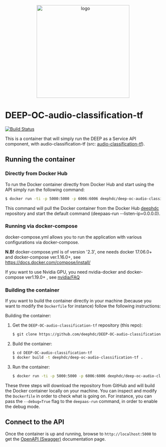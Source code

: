 <div align="center">
<img src="https://marketplace.deep-hybrid-datacloud.eu/images/logo-deep.png" alt="logo" width="300"/>
</div>

# DEEP-OC-audio-classification-tf

[![Build Status](https://jenkins.indigo-datacloud.eu/buildStatus/icon?job=Pipeline-as-code/DEEP-OC-org/DEEP-OC-audio-classification-tf/master)](https://jenkins.indigo-datacloud.eu/job/Pipeline-as-code/job/DEEP-OC-org/job/DEEP-OC-audio-classification-tf/job/master)

This is a container that will simply run the DEEP as a Service API component,
with audio-classification-tf (src: [audio-classification-tf](https://github.com/deephdc/audio-classification-tf)).

    
## Running the container

### Directly from Docker Hub

To run the Docker container directly from Docker Hub and start using the API
simply run the following command:

```bash
$ docker run -ti -p 5000:5000 -p 6006:6006 deephdc/deep-oc-audio-classification-tf
```

This command will pull the Docker container from the Docker Hub
[deephdc](https://hub.docker.com/u/deephdc/) repository and start the default command (deepaas-run --listen-ip=0.0.0.0).

### Running via docker-compose

docker-compose.yml allows you to run the application with various configurations via docker-compose.

**N.B!** docker-compose.yml is of version '2.3', one needs docker 17.06.0+ and docker-compose ver.1.16.0+, see https://docs.docker.com/compose/install/

If you want to use Nvidia GPU, you need nvidia-docker and docker-compose ver1.19.0+ , see [nvidia/FAQ](https://github.com/NVIDIA/nvidia-docker/wiki/Frequently-Asked-Questions#do-you-support-docker-compose)


### Building the container

If you want to build the container directly in your machine (because you want
to modify the `Dockerfile` for instance) follow the following instructions:

Building the container:

1. Get the `DEEP-OC-audio-classification-tf` repository (this repo):

    ```bash
    $ git clone https://github.com/deephdc/DEEP-OC-audio-classification-tf
    ```

2. Build the container:

    ```bash
    $ cd DEEP-OC-audio-classification-tf
    $ docker build -t deephdc/deep-oc-audio-classification-tf .
    ```

3. Run the container:

    ```bash
    $ docker run -ti -p 5000:5000 -p 6006:6006 deephdc/deep-oc-audio-classification-tf
    ```

These three steps will download the repository from GitHub and will build the
Docker container locally on your machine. You can inspect and modify the
`Dockerfile` in order to check what is going on. For instance, you can pass the
`--debug=True` flag to the `deepaas-run` command, in order to enable the debug
mode.


## Connect to the API

Once the container is up and running, browse to `http://localhost:5000` to get
the [OpenAPI (Swagger)](https://www.openapis.org/) documentation page.
